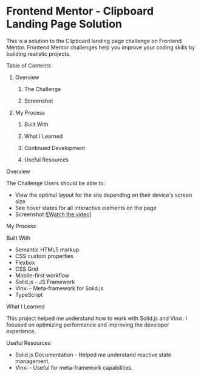 # Frontend Mentor - Clipboard Landing Page Solution

This is a solution to the Clipboard landing page challenge on Frontend Mentor. Frontend Mentor challenges help you improve your coding skills by building realistic projects.

Table of Contents

1. Overview

    1. The Challenge

    2. Screenshot


2. My Process

    1. Built With

    2. What I Learned

    3. Continued Development

    4. Useful Resources




Overview

The Challenge
Users should be able to:
- View the optimal layout for the site depending on their device's screen size
- See hover states for all interactive elements on the page
- Screenshot
[![Watch the video]](../Clipboard/src/images/ScreenRecording.mp4)

My Process

Built With
- Semantic HTML5 markup
- CSS custom properties
- Flexbox
- CSS Grid
- Mobile-first workflow
- Solid.js - JS Framework
- Vinxi - Meta-framework for Solid.js
- TypeScript


What I Learned

This project helped me understand how to work with Solid.js and Vinxi. 
I focused on optimizing performance and improving the developer experience. 


Useful Resources

- Solid.js Documentation - Helped me understand reactive state management.
- Vinxi - Useful for meta-framework capabilities.

